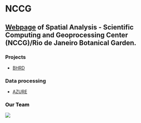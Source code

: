 # NCCG

## [Webpage](https://nccg.github.io/) of Spatial Analysis - Scientific Computing and Geoprocessing Center (NCCG)/Rio de Janeiro Botanical Garden.

### Projects 

- [BHRD](https://github.com/Projeto-BHRD-INMA)

### Data processing 

- [AZURE](https://portal.azure.com/#home)

###  <span style="color:black"> Our Team </span>

![](https://i.imgur.com/weXG4Am.png)
